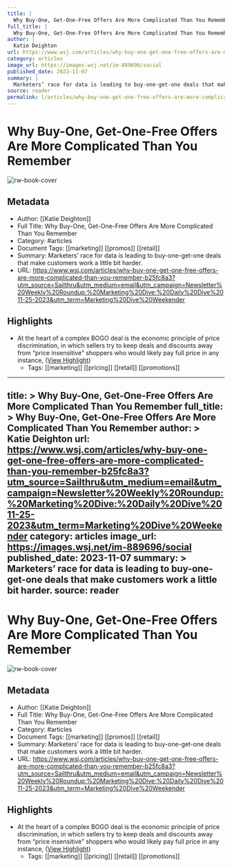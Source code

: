 ```yaml
---
title: |
  Why Buy-One, Get-One-Free Offers Are More Complicated Than You Remember
full_title: |
  Why Buy-One, Get-One-Free Offers Are More Complicated Than You Remember
author: |
  Katie Deighton
url: https://www.wsj.com/articles/why-buy-one-get-one-free-offers-are-more-complicated-than-you-remember-b25fc8a3?utm_source=Sailthru&utm_medium=email&utm_campaign=Newsletter%20Weekly%20Roundup:%20Marketing%20Dive:%20Daily%20Dive%2011-25-2023&utm_term=Marketing%20Dive%20Weekender
category: articles
image_url: https://images.wsj.net/im-889696/social
published_date: 2023-11-07
summary: |
  Marketers’ race for data is leading to buy-one-get-one deals that make customers work a little bit harder.
source: reader
permalink: l/articles/why-buy-one-get-one-free-offers-are-more-complicated-than-you-remember
---
```

# Why Buy-One, Get-One-Free Offers Are More Complicated Than You Remember

![rw-book-cover](https://images.wsj.net/im-889696/social)

## Metadata
- Author: [[Katie Deighton]]
- Full Title: Why Buy-One, Get-One-Free Offers Are More Complicated Than You Remember
- Category: #articles
- Document Tags: [[marketing]] [[promos]] [[retail]] 
- Summary: Marketers’ race for data is leading to buy-one-get-one deals that make customers work a little bit harder.
- URL: https://www.wsj.com/articles/why-buy-one-get-one-free-offers-are-more-complicated-than-you-remember-b25fc8a3?utm_source=Sailthru&utm_medium=email&utm_campaign=Newsletter%20Weekly%20Roundup:%20Marketing%20Dive:%20Daily%20Dive%2011-25-2023&utm_term=Marketing%20Dive%20Weekender

## Highlights
- At the heart of a complex BOGO deal is the economic principle of price discrimination, in which sellers try to keep deals and discounts away from “price insensitive” shoppers who would likely pay full price in any instance, ([View Highlight](https://read.readwise.io/read/01hgdwhddf20rrtgm2bc4mctj6))
    - Tags: [[marketing]] [[pricing]] [[retail]] [[promotions]] 


---
title: >
  Why Buy-One, Get-One-Free Offers Are More Complicated Than You Remember
full_title: >
  Why Buy-One, Get-One-Free Offers Are More Complicated Than You Remember
author: >
  Katie Deighton
url: https://www.wsj.com/articles/why-buy-one-get-one-free-offers-are-more-complicated-than-you-remember-b25fc8a3?utm_source=Sailthru&utm_medium=email&utm_campaign=Newsletter%20Weekly%20Roundup:%20Marketing%20Dive:%20Daily%20Dive%2011-25-2023&utm_term=Marketing%20Dive%20Weekender
category: articles
image_url: https://images.wsj.net/im-889696/social
published_date: 2023-11-07
summary: >
  Marketers’ race for data is leading to buy-one-get-one deals that make customers work a little bit harder.
source: reader
---
# Why Buy-One, Get-One-Free Offers Are More Complicated Than You Remember

![rw-book-cover](https://images.wsj.net/im-889696/social)

## Metadata
- Author: [[Katie Deighton]]
- Full Title: Why Buy-One, Get-One-Free Offers Are More Complicated Than You Remember
- Category: #articles
- Document Tags: [[marketing]] [[promos]] [[retail]] 
- Summary: Marketers’ race for data is leading to buy-one-get-one deals that make customers work a little bit harder.
- URL: https://www.wsj.com/articles/why-buy-one-get-one-free-offers-are-more-complicated-than-you-remember-b25fc8a3?utm_source=Sailthru&utm_medium=email&utm_campaign=Newsletter%20Weekly%20Roundup:%20Marketing%20Dive:%20Daily%20Dive%2011-25-2023&utm_term=Marketing%20Dive%20Weekender

## Highlights
- At the heart of a complex BOGO deal is the economic principle of price discrimination, in which sellers try to keep deals and discounts away from “price insensitive” shoppers who would likely pay full price in any instance, ([View Highlight](https://read.readwise.io/read/01hgdwhddf20rrtgm2bc4mctj6))
    - Tags: [[marketing]] [[pricing]] [[retail]] [[promotions]] 


